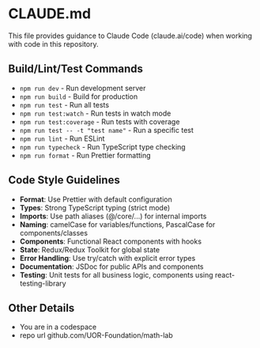 # CLAUDE.md

This file provides guidance to Claude Code (claude.ai/code) when working with code in this repository.

## Build/Lint/Test Commands
- `npm run dev` - Run development server
- `npm run build` - Build for production
- `npm run test` - Run all tests
- `npm run test:watch` - Run tests in watch mode
- `npm run test:coverage` - Run tests with coverage
- `npm run test -- -t "test name"` - Run a specific test
- `npm run lint` - Run ESLint
- `npm run typecheck` - Run TypeScript type checking
- `npm run format` - Run Prettier formatting

## Code Style Guidelines
- **Format**: Use Prettier with default configuration
- **Types**: Strong TypeScript typing (strict mode)
- **Imports**: Use path aliases (@/core/...) for internal imports
- **Naming**: camelCase for variables/functions, PascalCase for components/classes
- **Components**: Functional React components with hooks
- **State**: Redux/Redux Toolkit for global state
- **Error Handling**: Use try/catch with explicit error types
- **Documentation**: JSDoc for public APIs and components
- **Testing**: Unit tests for all business logic, components using react-testing-library

## Other Details
- You are in a codespace
- repo url github.com/UOR-Foundation/math-lab
